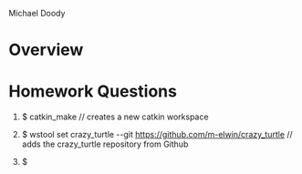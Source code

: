 Michael Doody

# Overview

# Homework Questions

1. $ catkin_make  // creates a new catkin workspace

2. $ wstool set crazy_turtle --git https://github.com/m-elwin/crazy_turtle  //  adds the
          crazy_turtle repository from Github
3. $
